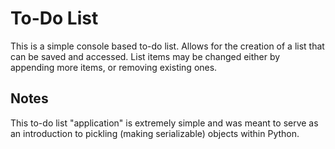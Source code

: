 # To-Do List

This is a simple console based to-do list.
Allows for the creation of a list that can be saved and accessed. 
List items may be changed either by appending more items, or removing existing ones.

## Notes
This to-do list "application" is extremely simple and was meant to serve as an introduction 
to pickling (making serializable) objects within Python.